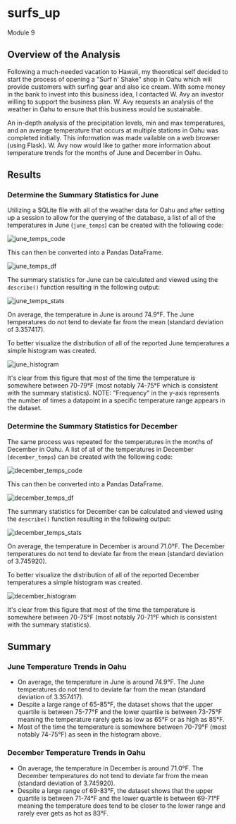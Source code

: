 # surfs_up
Module 9

## Overview of the Analysis
Following a much-needed vacation to Hawaii, my theoretical self decided to start the process of opening a "Surf n' Shake" shop in Oahu which will provide customers with surfing gear and also ice cream. With some money in the bank to invest into this business idea, I contacted W. Avy an investor willing to support the business plan. W. Avy requests an analysis of the weather in Oahu to ensure that this business would be sustainable.

An in-depth analysis of the precipitation levels, min and max temperatures, and an average temperature that occurs at multiple stations in Oahu was completed initially. This information was made vailable on a web browser (using Flask). W. Avy now would like to gather more information about temperature trends for the months of June and December in Oahu.

## Results

### Determine the Summary Statistics for June
Utilizing a SQLite file with all of the weather data for Oahu and after setting up a session to allow for the querying of the database, a list of all of the temperatures in June (`june_temps`) can be created with the following code:

![june_temps_code](https://user-images.githubusercontent.com/107309793/184776565-5cf19adf-127c-4ea7-b76d-f9acf2189fdd.png)

This can then be converted into a Pandas DataFrame.

![june_temps_df](https://user-images.githubusercontent.com/107309793/184777547-2eea9783-6a50-4b1f-8bb6-bb51cc34e5ec.png)

The summary statistics for June can be calculated and viewed using the `describe()` function resulting in the following output:

![june_temps_stats](https://user-images.githubusercontent.com/107309793/184778450-390bbf72-3470-46d0-895b-2c0891d3a65f.png)

On average, the temperature in June is around 74.9°F. The June temperatures do not tend to deviate far from the mean (standard deviation of 3.357417).

To better visualize the distribution of all of the reported June temperatures a simple histogram was created.

![june_histogram](https://user-images.githubusercontent.com/107309793/184779680-93247da8-9bb9-44e2-992f-3c6635ea1386.png)

It's clear from this figure that most of the time the temperature is somewhere between 70-79°F (most notably 74-75°F which is consistent with the summary statistics).
NOTE: "Frequency" in the y-axis represents the number of times a datapoint in a specific temperature range appears in the dataset.

### Determine the Summary Statistics for December
The same process was repeated for the temperatures in the months of December in Oahu. A list of all of the temperatures in December (`december_temps`) can be created with the following code:

![december_temps_code](https://user-images.githubusercontent.com/107309793/184780066-a94e561b-3766-481c-b740-c6012cb9ad54.png)

This can then be converted into a Pandas DataFrame.

![december_temps_df](https://user-images.githubusercontent.com/107309793/184780081-e0ddaeea-7894-4f10-a6b6-e60a52ddf81a.png)

The summary statistics for December can be calculated and viewed using the `describe()` function resulting in the following output:

![december_temps_stats](https://user-images.githubusercontent.com/107309793/184780096-c5fc681b-6a71-47d0-aa5e-0bcbd747816a.png)

On average, the temperature in December is around 71.0°F. The December temperatures do not tend to deviate far from the mean (standard deviation of 3.745920).

To better visualize the distribution of all of the reported December temperatures a simple histogram was created.

![december_histogram](https://user-images.githubusercontent.com/107309793/184780103-1c8339c2-eaf9-49c2-ba3e-cf6c4a9f34d7.png)

It's clear from this figure that most of the time the temperature is somewhere between 70-75°F (most notably 70-71°F which is consistent with the summary statistics).

## Summary

### June Temperature Trends in Oahu
- On average, the temperature in June is around 74.9°F. The June temperatures do not tend to deviate far from the mean (standard deviation of 3.357417).
- Despite a large range of 65-85°F, the dataset shows that the upper quartile is between 75-77°F and the lower quartile is between 73-75°F meaning the temperature rarely gets as low as 65°F or as high as 85°F.
- Most of the time the temperature is somewhere between 70-79°F (most notably 74-75°F) as seen in the histogram above.

### December Temperature Trends in Oahu
- On average, the temperature in December is around 71.0°F. The December temperatures do not tend to deviate far from the mean (standard deviation of 3.745920).
- Despite a large range of 69-83°F, the dataset shows that the upper quartile is between 71-74°F and the lower quartile is between 69-71°F meaning the temperature does tend to be closer to the lower range and rarely ever gets as hot as 83°F.

